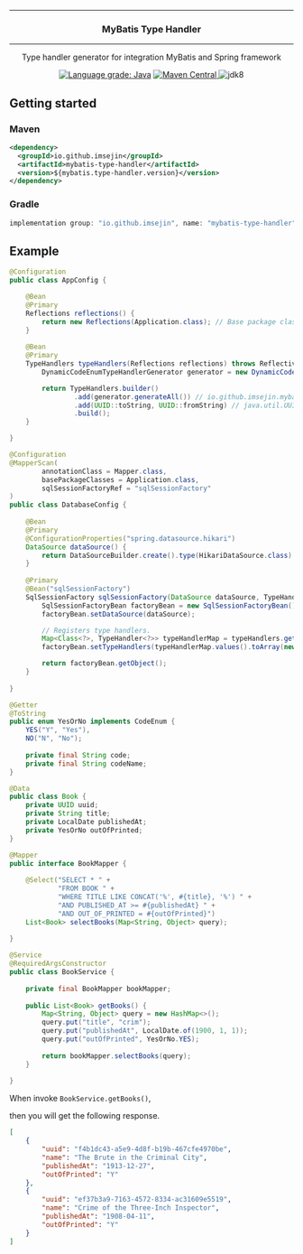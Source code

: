 
---

<h3 align="center">MyBatis Type Handler</h3>

---

<p align="center">Type handler generator for integration MyBatis and Spring framework</p>

<p align="center">
    <a href="https://lgtm.com/projects/g/ImSejin/spring-boot-mybatis-toolkit/context:java"><img alt="Language grade: Java" src="https://img.shields.io/lgtm/grade/java/g/ImSejin/spring-boot-mybatis-toolkit.svg?logo=lgtm&logoWidth=18"/></a>
    <a href="https://search.maven.org/artifact/io.github.imsejin/mybatis-type-handler">
        <img alt="Maven Central" src="https://img.shields.io/maven-central/v/io.github.imsejin/mybatis-type-handler">
    </a>
    <img alt="jdk8" src="https://img.shields.io/badge/jdk-8-orange">
</p>

## Getting started

### Maven

```xml
<dependency>
  <groupId>io.github.imsejin</groupId>
  <artifactId>mybatis-type-handler</artifactId>
  <version>${mybatis.type-handler.version}</version>
</dependency>
```

### Gradle

```groovy
implementation group: "io.github.imsejin", name: "mybatis-type-handler", version: "$mybatisTypeHandlerVersion"
```



## Example

```java
@Configuration
public class AppConfig {

    @Bean
    @Primary
    Reflections reflections() {
        return new Reflections(Application.class); // Base package class
    }
    
    @Bean
    @Primary
    TypeHandlers typeHandlers(Reflections reflections) throws ReflectiveOperationException {
        DynamicCodeEnumTypeHandlerGenerator generator = new DynamicCodeEnumTypeHandlerGenerator(reflections);

        return TypeHandlers.builder()
                .add(generator.generateAll()) // io.github.imsejin.mybatis.typehandler.model.CodeEnum
                .add(UUID::toString, UUID::fromString) // java.util.UUID
                .build();
    }

}
```

```java
@Configuration
@MapperScan(
        annotationClass = Mapper.class,
        basePackageClasses = Application.class,
        sqlSessionFactoryRef = "sqlSessionFactory"
)
public class DatabaseConfig {
    
    @Bean
    @Primary
    @ConfigurationProperties("spring.datasource.hikari")
    DataSource dataSource() {
        return DataSourceBuilder.create().type(HikariDataSource.class).build();
    }
    
    @Primary
    @Bean("sqlSessionFactory")
    SqlSessionFactory sqlSessionFactory(DataSource dataSource, TypeHandlers typeHandlers) throws Exception {
        SqlSessionFactoryBean factoryBean = new SqlSessionFactoryBean();
        factoryBean.setDataSource(dataSource);

        // Registers type handlers.
        Map<Class<?>, TypeHandler<?>> typeHandlerMap = typeHandlers.get();
        factoryBean.setTypeHandlers(typeHandlerMap.values().toArray(new TypeHandler[0]));

        return factoryBean.getObject();
    }
    
}
```

```java
@Getter
@ToString
public enum YesOrNo implements CodeEnum {
    YES("Y", "Yes"),
    NO("N", "No");
    
    private final String code;
    private final String codeName;
}
```

```java
@Data
public class Book {
    private UUID uuid;
    private String title;
    private LocalDate publishedAt;
    private YesOrNo outOfPrinted;
}
```

```java
@Mapper
public interface BookMapper {
    
    @Select("SELECT * " +
            "FROM BOOK " +
            "WHERE TITLE LIKE CONCAT('%', #{title}, '%') " +
            "AND PUBLISHED_AT >= #{publishedAt} " +
            "AND OUT_OF_PRINTED = #{outOfPrinted}")
    List<Book> selectBooks(Map<String, Object> query);
    
}
```

```java
@Service
@RequiredArgsConstructor
public class BookService {
    
    private final BookMapper bookMapper;
    
    public List<Book> getBooks() {
        Map<String, Object> query = new HashMap<>();
        query.put("title", "crim");
        query.put("publishedAt", LocalDate.of(1900, 1, 1));
        query.put("outOfPrinted", YesOrNo.YES);
        
        return bookMapper.selectBooks(query);
    }
    
}
```

When invoke `BookService.getBooks()`,

then you will get the following response.

```json
[
    {
        "uuid": "f4b1dc43-a5e9-4d8f-b19b-467cfe4970be",
        "name": "The Brute in the Criminal City",
        "publishedAt": "1913-12-27",
        "outOfPrinted": "Y"
    },
    {
        "uuid": "ef37b3a9-7163-4572-8334-ac31609e5519",
        "name": "Crime of the Three-Inch Inspector",
        "publishedAt": "1908-04-11",
        "outOfPrinted": "Y"
    }
]
```


